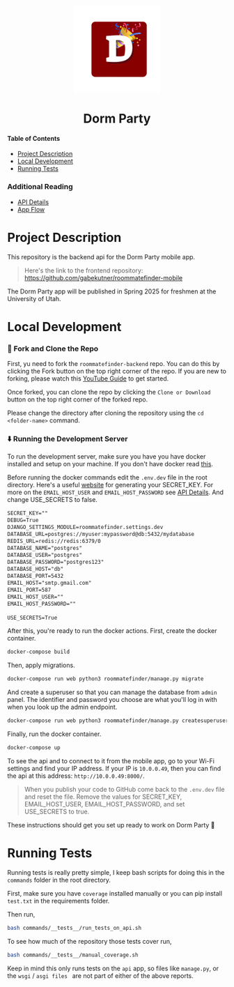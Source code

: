 <div align="center">
  <img src=".github/dormparty-red-app.png" height="200" alt="Dorm Party Icon">
  <h1>Dorm Party</h1>
</div>

#### Table of Contents
* [Project Description](#project-description)
* [Local Development](#local-development)
* [Running Tests](#running-tests)
<!-- * [Contributing Workflows](#contributing)
* [Contact](#contact) -->

### Additional Reading
* [API Details](contributing/API.md)
* [App Flow](contributing/FLOW.md)


# Project Description
This repository is the backend api for the Dorm Party mobile app. 
> Here's the link to the frontend repository: https://github.com/gabekutner/roommatefinder-mobile

The Dorm Party app will be published in Spring 2025 for freshmen at the University of Utah. 

# Local Development
### 🍴 Fork and Clone the Repo

First, yu need to fork the `roommatefinder-backend` repo. You can do this by clicking the Fork button on the top right corner of the repo. If you are new to forking, please watch this [YouTube Guide](https://www.youtube.com/watch?v=h8suY-Osn8Q) to get started.

Once forked, you can clone the repo by clicking the `Clone or Download` button on the top right corner of the forked repo. 

Please change the directory after cloning the repository using the `cd <folder-name>` command.

### ⬇️ Running the Development Server
To run the development server, make sure you have you have docker installed and setup on your machine. If you don't have docker read [this](https://docs.docker.com/desktop/).

Before running the docker commands edit the `.env.dev` file in the root directory. Here's a useful [website](https://djecrety.ir/) for generating your SECRET_KEY. For more on the `EMAIL_HOST_USER` and `EMAIL_HOST_PASSWORD` see [API Details](contributing/API.md). And change USE_SECRETS to false.

```.env
SECRET_KEY=""
DEBUG=True
DJANGO_SETTINGS_MODULE=roommatefinder.settings.dev
DATABASE_URL=postgres://myuser:mypassword@db:5432/mydatabase
REDIS_URL=redis://redis:6379/0
DATABASE_NAME="postgres"
DATABASE_USER="postgres"
DATABASE_PASSWORD="postgres123"
DATABASE_HOST="db"
DATABASE_PORT=5432
EMAIL_HOST="smtp.gmail.com"
EMAIL_PORT=587
EMAIL_HOST_USER=""
EMAIL_HOST_PASSWORD=""

USE_SECRETS=True
```



<!-- Keep in mind, if you change anything that is already set, you'll have to find where the variable is used and ensure it doesn't break the code. 

Here's a useful [website](https://djecrety.ir/) for generating your SECRET_KEY. For more on the `EMAIL_HOST_USER` and `EMAIL_HOST_PASSWORD` see [API Details](contributing/API.md). Also, change the `USE_SECRETS` value to False. -->

After this, you're ready to run the docker actions. First, create the docker container.

```bash
docker-compose build
```

Then, apply migrations.

```bash
docker-compose run web python3 roommatefinder/manage.py migrate
```

And create a superuser so that you can manage the database from `admin` panel. The identifier and password you choose are what you'll log in with when you look up the admin endpoint.

```bash
docker-compose run web python3 roommatefinder/manage.py createsuperuser
```

Finally, run the docker container. 

```bash
docker-compose up
```

To see the api and to connect to it from the mobile app, go to your Wi-Fi settings and find your IP address. If your IP is `10.0.0.49`, then you can find the api at this address: `http://10.0.0.49:8000/`.

> When you publish your code to GitHub come back to the `.env.dev` file and reset the file. Remove the values for SECRET_KEY, EMAIL_HOST_USER, EMAIL_HOST_PASSWORD, and set USE_SECRETS to true.

These instructions should get you set up ready to work on Dorm Party 🎉

# Running Tests
Running tests is really pretty simple, I keep bash scripts for doing this in the `commands` folder in the root directory. 

First, make sure you have `coverage` installed manually or you can pip install `test.txt` in the requirements folder.

Then run, 

```bash
bash commands/__tests__/run_tests_on_api.sh
```

To see how much of the repository those tests cover run,

```bash
bash commands/__tests__/manual_coverage.sh
``` 

Keep in mind this only runs tests on the `api` app, so files like `manage.py`, or the `wsgi` / `asgi files ` are not part of either of the above reports.

<!-- # Contributing
Thanks for taking the time, first of all! Second, contributing is really simple. Follow the installation steps and create a pull request. As far as finding issues to work on, issues with the `FirstIssue` label are good for starters. 

Find that here: https://github.com/gabekutner/roommatefinder-backend/labels/FirstIssue

# Contact
If you run into an issue, have a question, or anything else  -->
